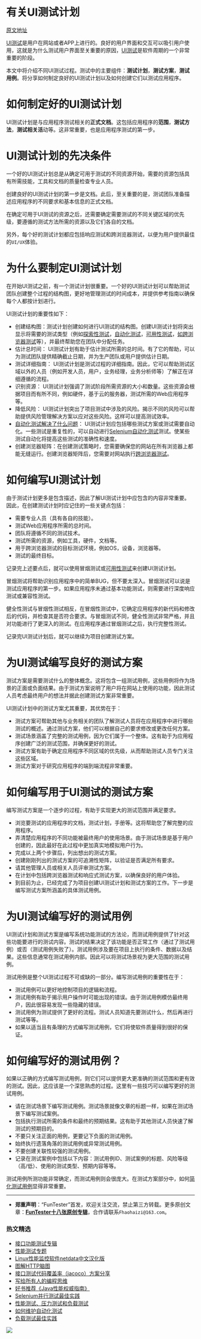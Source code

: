 # 有关UI测试计划

[原文地址](https://www.lambdatest.com/blog/devising-a-ui-test-plan-that-works-like-a-charm/)

[UI测试](https://mp.weixin.qq.com/s/wDvUy_BhQZCSCqrlC2j1qA)是用户在网站或者APP上进行的。良好的用户界面和交互可以吸引用户使用，这就是为什么测试用户界面至关重要的原因，[UI测试](https://mp.weixin.qq.com/s/wDvUy_BhQZCSCqrlC2j1qA)是软件周期的一个非常重要的阶段。

本文中将介绍不同UI测试过程。测试中的主要组件：**测试计划**，**测试方案**，**测试用例**。将分享如何制定良好的UI测试计划以及如何创建它们以测试应用程序。

# 如何制定好的UI测试计划

UI测试计划是与应用程序测试相关的**正式文档**。这包括应用程序的**范围**，**测试方法**，**测试相关活**动等。这非常重要，也是应用程序测试的第一步。

# UI测试计划的先决条件

一个好的UI测试计划总是从确定可用于测试的不同资源开始，需要的资源包括具有所需技能，工具和文档的质量检查专业人员。

创建良好的UI测试计划的第一步是文档。此后，至关重要的是，测试团队准备描述应用程序的不同要求和基本信息的正式文档。

在确定可用于UI测试的资源之后，还需要确定需要测试的不同关键区域的优先级，要遵循的测试方法所需的资源以及它们各自的文档。

另外，每个好的测试计划都应包括响应测试和跨浏览器测试，以便为用户提供最佳的`UI/UX`体验。

# 为什么要制定UI测试计划

在开始UI测试之前，有一个测试计划很重要。一个好的UI测试计划可以帮助测试团队创建整个过程的结构图，更好地管理测试的时间成本，并提供参考指南以确保每个人都按计划进行。

UI测试计划的重要性如下：

* 创建结构图：测试计划创建如何进行UI测试的结构图。创建UI测试计划将突出显示将需要的测试类型（例如[探索性测试](https://mp.weixin.qq.com/s/nebHPfKbCO0f-G24qCh9wA)，[自动化测试](https://mp.weixin.qq.com/s/qHmcblN4cD4JK6jT7oU4fQ)，[可用性测试](https://mp.weixin.qq.com/s/aUIg40scOWzbRR89ojJWLg)，[如跨浏览器测试](https://mp.weixin.qq.com/s/MB_Wv7yQ6i9BztAZtL4grA)等），并最终帮助您在团队中分配任务。
* 估计总时间： UI测试计划有助于估计测试所需的总时间。有了它的帮助，可以为测试团队提供精确截止日期，并为生产团队或用户提供估计日期。
* 测试详细指南： UI测试计划是测试过程的详细指南。因此，它可以帮助测试区域以外的人员（例如开发人员，用户，业务经理，业务分析师等）了解正在详细遵循的流程。
* 识别资源： UI测试计划强调了测试阶段所需资源的大小和数量。这些资源会根据项目而有所不同，例如硬件，基于云的服务器，测试所需的Web应用程序等。
* 降低风险： UI测试计划突出了项目测试中涉及的风险。揭示不同的风险可以帮助提供风险管理解决方案以应对这些风险。这样可以提高测试效率。
* [自动化测试解决了什么问题](https://mp.weixin.qq.com/s/96k2I_OBHayliYGs2xo6OA)： UI测试计划应包括哪些测试方案或测试需要自动化。一些测试是重复性的，可以自动进行[Selenium自动化测试](https://mp.weixin.qq.com/mp/appmsgalbum?action=getalbum&album_id=1319034944479510528&__biz=MzU4MTE2NDEyMQ==#wechat_redirect)测试。使某些测试自动化将提高这些测试的准确性和速度。
* 创建浏览器矩阵：在创建测试策略时，您需要确保您的网站在所有浏览器上都能无缝运行。创建浏览器矩阵后，您需要对网站执行[跨浏览器测试](https://mp.weixin.qq.com/s/MB_Wv7yQ6i9BztAZtL4grA)。


# 如何编写UI测试计划

由于测试计划更多是包含描述，因此了解UI测试计划中应包含的内容非常重要。因此，在创建测试计划时应记住的一些关键点包括：

* 需要专业人员（具有各自的技能）。
* 测试Web应用程序所需的总时间。
* 团队将遵循不同的测试技术。
* 测试所需的资源，例如工具，硬件，文档等。
* 用于跨浏览器测试的目标测试环境，例如OS，设备，浏览器等。
* 测试的最终目标。

记录完上述要点后，就可以使用冒烟测试或[可用性测试](https://mp.weixin.qq.com/s/aUIg40scOWzbRR89ojJWLg)来创建UI测试计划。

冒烟测试将帮助识别应用程序中的简单BUG，但不要太深入。冒烟测试可以说是测试应用程序的第一步。如果应用程序未通过基本功能测试，则需要进行深度响应测试或兼容性测试。

健全性测试与冒烟性测试相反，在冒烟性测试中，它确定应用程序的新代码和修改后的代码，并检查其是否符合要求。与冒烟测试不同，健全性测试非常严格，并且对功能进行了更深入的测试。在应用程序通过冒烟测试之后，执行完整性测试。

记录完UI测试计划后，就可以继续为项目创建测试方案。

# 为UI测试编写良好的测试方案

测试方案是需要测试什么的整体概念。这将包含一组测试用例，这些用例将作为场景的正面或负面结果。由于测试方案说明了用户将在网站上使用的功能，因此测试人员考虑最终用户的想法并据此创建测试方案非常重要。

UI测试计划中的测试方案尤其重要，其优势在于：

* 测试方案可帮助其他与业务相关的团队了解测试人员将在应用程序中进行哪些测试的概述。通过测试方案，他们可以根据自己的要求修改或更改任何方案。
* 测试场景涵盖了完整的测试用例，因为它们属于一个整体。这有助于为应用程序创建广泛的测试范围，并确保更好的测试。
* 测试方案有助于确定应用程序不同区域的优先级，从而帮助测试人员专门关注这些区域。
* 测试方案对于研究应用程序的端到端流程非常重要。

# 如何编写用于UI测试的测试方案

编写测试方案是一个逐步的过程，有助于实现更大的测试范围并满足要求。

* 浏览要测试的应用程序的文档，测试计划，手册等。这将帮助您了解完整的应用程序。
* 弄清楚应用程序的不同功能被最终用户的使用场景。由于测试场景是基于用户创建的，因此最好在此过程中更加真实地模拟用户行为。
* 完成以上两个步骤后，列出想出的测试方案。
* 创建刚刚列出的测试方案的可追溯性矩阵，以验证是否满足所有要求。
* 请其他管理人员或相关人员评审测试方案。
* 在计划中包括跨浏览器测试和响应式测试方案，以确保良好的用户体验。
* 到目前为止，已经完成了为项目创建UI测试计划和测试方案的工作。下一步是编写测试方案所涵盖的具体测试用例。

# 为UI测试编写好的测试用例

UI测试计划和测试方案是编写系统功能测试的方法论，而测试用例提供了针对这些功能要进行的测试内容。测试的结果决定了该功能是否正常工作（通过了测试用例）或否（测试用例失败了）。测试用例涉及要在项目上执行的条件、数据以及结果。这些信息通常在测试用例内部。因此可以将测试场景视为更大范围的测试用例。

测试用例是整个UI测试过程不可或缺的一部分。编写测试用例的重要性在于：

* 测试用例可以更好地控制项目的逻辑和流程。
* 测试用例有助于揭示用户操作时可能出现的错误。由于测试用例模仿最终用户，因此很容易发现一些隐藏的错误。
* 测试用例为测试提供了更好的流程。测试人员知道先要测试什么，然后再进行测试等等。
* 如果以适当且有条理的方式编写测试用例，它们将使软件质量得到很好的保证。


# 如何编写好的测试用例？

如果以正确的方式编写测试用例，则它们可以提供更大更准确的测试范围和更有效的测试。因此，这应该是一个深思熟虑的过程。这里有一些技巧可以编写更好的测试用例。

* 请在测试场景下编写测试用例。测试场景就像文章的标题一样，如果在测试场景下编写测试案例。
* 包括执行测试所需的条件和最终的预期结果。这有助于其他测试人员快速了解测试的预期目的。
* 不要只关注正面的用例，更要记下负面的测试用例。
* 始终执行遗落角落的测试用例或异常测试用例。
* 不要创建关联性较强的测试用例。
* 记录在测试案例中包括以下内容：测试用例ID、测试案例的标题、风险等级（高/低）、使用的测试类型、预期内容等等。

测试用例所测功能非常确定，而测试用例则会很庞大。在测试方案部分中，如何[简化测试用例](https://mp.weixin.qq.com/s/BhwfDqhN9yoa3Iul_Eu5TA)显得非常重要。

---
* **郑重声明**：“FunTester”首发，欢迎关注交流，禁止第三方转载。更多原创文章：**[FunTester十八张原创专辑](https://mp.weixin.qq.com/s/Le-tpC79pIpacHXGOkkYWw)**，合作请联系`Fhaohaizi@163.com`。

### 热文精选

- [接口功能测试专辑](https://mp.weixin.qq.com/mp/appmsgalbum?action=getalbum&album_id=1321895538945638401&__biz=MzU4MTE2NDEyMQ==#wechat_redirect)
- [性能测试专题](https://mp.weixin.qq.com/mp/appmsgalbum?action=getalbum&album_id=1319027448301961218&__biz=MzU4MTE2NDEyMQ==#wechat_redirect)
- [Linux性能监控软件netdata中文汉化版](https://mp.weixin.qq.com/s/fdXtK-5WwKnxjLZdyg6-nA)
- [图解HTTP脑图](https://mp.weixin.qq.com/s/100Vm8FVEuXs0x6rDGTipw)
- [接口测试代码覆盖率（jacoco）方案分享](https://mp.weixin.qq.com/s/D73Sq6NLjeRKN8aCpGLOjQ)
- [写给所有人的编程思维](https://mp.weixin.qq.com/s/Oj33UCnYfbUgzsBzEm2GPQ)
- [好书推荐《Java性能权威指南》](https://mp.weixin.qq.com/s/YWd5Yx6n7887g1lMLTcsWQ)
- [Selenium并行测试最佳实践](https://mp.weixin.qq.com/s/-RsQZaT5pH8DHPvm0L8Hjw)
- [性能测试、压力测试和负载测试](https://mp.weixin.qq.com/s/g26lpd7d7EtpN7pkiqkkjg)
- [如何维护自动化测试](https://mp.weixin.qq.com/s/4eh4AN_MiatMSkoCMtY3UA)
- [负载测试最佳实践](https://mp.weixin.qq.com/s/hNj7UsCCvv9TdexAcNFUvg)

![](https://mmbiz.qpic.cn/mmbiz_jpg/13eN86FKXzCxr0Sa2MXpNKicZE024zJm73r4hrjticMMYViagtaSXxwsyhmRmOrdXPXfS5zB2ILHtaqNSoWGRwa8Q/640?wx_fmt=jpeg&tp=webp&wxfrom=5&wx_lazy=1&wx_co=1)